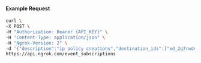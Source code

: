 <!-- Code generated for API Clients. DO NOT EDIT. -->

#### Example Request

```bash
curl \
-X POST \
-H "Authorization: Bearer {API_KEY}" \
-H "Content-Type: application/json" \
-H "Ngrok-Version: 2" \
-d '{"description":"ip policy creations","destination_ids":["ed_2q7rwdH0XTb8P3zM3UsBd3RwmnQ"],"metadata":"{\"environment\": \"staging\"}","sources":[{"type":"ip_policy_created.v0"}]}' \
https://api.ngrok.com/event_subscriptions
```
